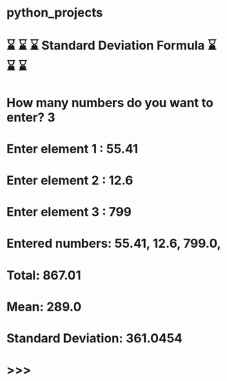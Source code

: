 # python_projects

# ⌛ ⌛ ⌛ Standard Deviation Formula ⌛ ⌛ ⌛

# How many numbers do you want to enter? 3
# Enter element 1 : 55.41
# Enter element 2 : 12.6
# Enter element 3 : 799
# Entered numbers: 55.41, 12.6, 799.0, 
# Total: 867.01
# Mean: 289.0
# Standard Deviation: 361.0454
# >>> 
